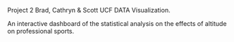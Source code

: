 Project 2 Brad, Cathryn & Scott UCF DATA Visualization.

An interactive dashboard of the statistical analysis on the effects of altitude on professional sports.
